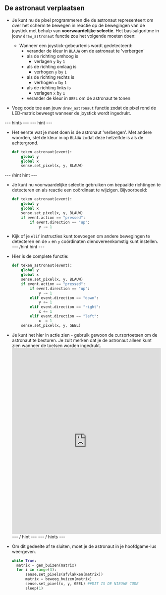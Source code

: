 ## De astronaut verplaatsen

- Je kunt nu de pixel programmeren die de astronaut representeert om over het scherm te bewegen in reactie op de bewegingen van de joystick met behulp van **voorwaardelijke selectie**. Het basisalgoritme in jouw `draw_astronaut` functie zou het volgende moeten doen:
  - Wanneer een joystick-gebeurtenis wordt gedetecteerd:
    - verander de kleur in `BLAUW` om de astronaut te 'verbergen'
    - als de richting omhoog is
      - verlagen `y` b`y` `1`
    - als de richting omlaag is
      - verhogen `y` b`y` `1`
    - als de richting rechts is
      - verhogen `x` b`y` `1`
    - als de richting links is
      - verlagen `x` b`y` `1`
    - verander de kleur in `GEEL` om de astronaut te tonen

- Voeg code toe aan jouw `draw_astronaut` functie zodat de pixel rond de LED-matrix beweegt wanneer de joystick wordt ingedrukt.

--- hints --- --- hint ---
- Het eerste wat je moet doen is de astronaut 'verbergen'. Met andere woorden, stel de kleur in op `BLAUW` zodat deze hetzelfde is als de achtergrond.
    ```python
    def teken_astronaut(event):
        global y
        global x
        sense.set_pixel(x, y, BLAUW)
    ```
--- /hint hint ---
- Je kunt nu voorwaardelijke selectie gebruiken om bepaalde richtingen te detecteren en als reactie een coördinaat te wijzigen. Bijvoorbeeld:
  ```python
  def teken_astronaut(event):
      global y
      global x
      sense.set_pixel(x, y, BLAUW)
      if event.action == "pressed":
          if event.direction == "up":
              y -= 1
  ```
- Kijk of je `elif` instructies kunt toevoegen om andere bewegingen te detecteren en de `x` en `y` coördinaten dienovereenkomstig kunt instellen. --- /hint hint ---
- Hier is de complete functie:
  ```python
  def teken_astronaut(event):
      global y
      global x
      sense.set_pixel(x, y, BLAUW)
      if event.action == "pressed":
          if event.direction == "up":
              y -= 1
          elif event.direction == "down":
              y += 1
          elif event.direction == "right":
              x += 1
          elif event.direction == "left":
              x -= 1
      sense.set_pixel(x, y, GEEL)
  ```
- Je kunt het hier in actie zien - gebruik gewoon de cursortoetsen om de astronaut te besturen. Je zult merken dat je de astronaut alleen kunt zien wanneer de toetsen worden ingedrukt. <iframe src="https://trinket.io/embed/python/9dc48939c7" width="100%" height="600" frameborder="0" marginwidth="0" marginheight="0" allowfullscreen mark="crwd-mark"></iframe> --- / hint --- --- / hints ---

- Om dit gedeelte af te sluiten, moet je de astronaut in je hoofdgame-lus weergeven.

    ```python
    while True:
      matrix = gen_buizen(matrix)
      for i in range(3):
          sense.set_pixels(afvlakken(matrix))
          matrix = beweeg_buizen(matrix)
          sense.set_pixel(x, y, GEEL) ##DIT IS DE NIEUWE CODE
          sleep(1)
    ```

